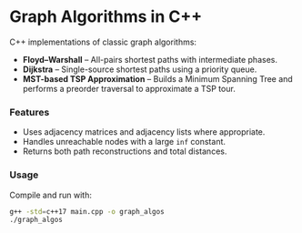 # Graph Algorithms in C++

C++ implementations of classic graph algorithms:

- **Floyd–Warshall** – All-pairs shortest paths with intermediate phases.  
- **Dijkstra** – Single-source shortest paths using a priority queue.  
- **MST-based TSP Approximation** – Builds a Minimum Spanning Tree and performs a preorder traversal to approximate a TSP tour.  

### Features
- Uses adjacency matrices and adjacency lists where appropriate.  
- Handles unreachable nodes with a large `inf` constant.  
- Returns both path reconstructions and total distances.  

### Usage
Compile and run with:

```bash
g++ -std=c++17 main.cpp -o graph_algos
./graph_algos
